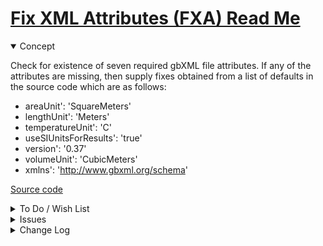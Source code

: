 # [Fix XML Attributes (FXA) Read Me]( #fxa-fix-xml-attributes/README.md )

<details open>

<summary>Concept</summary>

Check for existence of seven required gbXML file attributes. If any of the attributes are missing, then supply fixes obtained from a list of defaults in the source code which are as follows:

* areaUnit': 'SquareMeters'
* lengthUnit': 'Meters'
* temperatureUnit': 'C'
* useSIUnitsForResults': 'true'
* version': '0.37'
* volumeUnit': 'CubicMeters'
* xmlns': 'http://www.gbxml.org/schema'


[Source code]( https://github.com/ladybug-tools/spider-gbxml-fixer/blob/master/r0-4-0/fxa-fix-xml-attributes/fxa-fix-xml-attributes.js )

</details>

<details>

<summary>To Do / Wish List</summary>

* 2019-05-16 ~ Display current or proposed values for all attributes

</details>

<details>

<summary>Issues</summary>


</details>

<details>

<summary>Change Log</summary>

### 2019-05-21 ~ Theo

* C - FXA: Update readme
* F - FXA.js: Add summary highlighting
* B - FXA.js: Pass through jsHint

### 2019-05-14 ~ Theo

* F - First commit

</details>